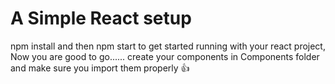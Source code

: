 # A Simple React setup

npm install and then npm start to get started running with your react project, Now you are good to go......
create your components in Components folder and make sure you import them properly 👍 